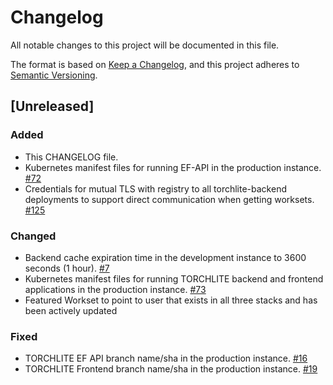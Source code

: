 # Changelog

All notable changes to this project will be documented in this file.

The format is based on [Keep a Changelog](https://keepachangelog.com/en/1.1.0/),
and this project adheres to [Semantic Versioning](https://semver.org/spec/v2.0.0.html).

## [Unreleased]

### Added
- This CHANGELOG file.
- Kubernetes manifest files for running EF-API in the production instance. [#72](https://github.com/htrc/torchlite-app/issues/72)
- Credentials for mutual TLS with registry to all torchlite-backend deployments to support direct communication when getting worksets. [#125](https://github.com/htrc/torchlite-backend/issues/125)

### Changed
- Backend cache expiration time in the development instance to 3600 seconds (1 hour). [#7](https://github.com/htrc/torchlite-argocd/issues/7)
- Kubernetes manifest files for running TORCHLITE backend and frontend applications in the production instance. [#73](https://github.com/htrc/torchlite-app/issues/73)
- Featured Workset to point to user that exists in all three stacks and has been actively updated

### Fixed
- TORCHLITE EF API branch name/sha in the production instance. [#16](https://github.com/htrc/torchlite-argocd/issues/16)
- TORCHLITE Frontend branch name/sha in the production instance. [#19](https://github.com/htrc/torchlite-argocd/issues/19)

